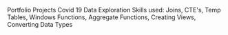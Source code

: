  Portfolio Projects
 Covid 19 Data Exploration 
 Skills used: Joins, CTE's, Temp Tables, Windows Functions, Aggregate Functions, Creating Views, Converting Data Types
